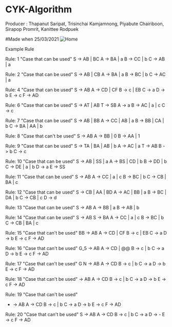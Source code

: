 # CYK-Algorithm

Producer : Thapanut Saripat, Trisinchai Kamjamnong, Piyabute Chairiboon, Sirapop Promrit, Kanittee Rodpuek

#Made when 25/03/2021
![Home](https://user-images.githubusercontent.com/78923610/112649714-3f5c4580-8e7d-11eb-8eed-2c5108d4a15f.PNG)

Example Rule

Rule: 1 "Case that can be used"
S -> AB | BC
A -> BA | a
B -> CC | b
C -> AB | a

Rule: 2 "Case that can be used"
S -> AB | CB
A -> BA | a
B -> BC | b
C -> AC | a

Rule: 4 "Case that can be used"
S -> AB
A -> CD | CF
B -> c | EB
C -> a
D -> b
E -> c
F -> AD

Rule: 6 "Case that can be used"
S -> AT | AB
T -> SB
A -> a
B -> AC | a | c
C -> c

Rule: 7 "Case that can be used"
S -> AB | BB
A -> CC | AB | a
B -> BB | CA | b
C -> BA | AA | b

Rule: 8 "Case that can't be used"
S -> AB 
A -> BB | 0
B -> AA | 1

Rule: 9 "Case that can be used"
S -> TA | BA | AB | b
A -> AC | a
T -> AB
B -> b
C -> c

Rule: 10 "Case that can be used"
S -> AB | SS | a
A -> BS | CD | b
B -> DD | b
C -> DE | a | b
D -> a
E ->  SS

Rule: 11 "Case that can be used"
S -> AB
A -> CC | a | c
B -> BC | b
C -> CB | BA | c

Rule: 12 "Case that can be used"
S -> CB | AA | BD
A -> AC | BB | a
B -> BC | DA | b
C -> CB | c
D -> d

Rule: 13 "Case that can be used"
S -> AB
A -> BB | a
B -> AB | b


Rule: 14 "Case that can be used"
S -> AB
S -> BA
A -> CC | a | c
B -> BC | b
C -> CB | BA | c


Rule: 15 "Case that can't be used"
BB -> AB
A -> CD | CF
B -> c | EB
C -> a
D -> b
E -> c
F -> AD

Rule: 16 "Case that can't be used"
G_5 -> AB
A -> CD | @@
B -> c | b
C -> a
D -> b
E -> c
F -> AD

Rule: 17 "Case that can't be used"
G N -> AB
A -> CD
B -> c | b
C -> a
D -> b
E -> c
F -> AD

Rule: 18 "Case that can't be used"
 -> AB
A -> CD
B -> c | b
C -> a
D -> b
E -> c
F -> AD

Rule: 19 "Case that can't be used"
- -> AB
A -> CD
B -> c | b
C -> a
D -> b
E -> c
F -> AD

Rule: 20 "Case that can't be used"
S -> AB
A -> CD
B -> c | b
C -> a
D -> -
E -> c
F -> AD
